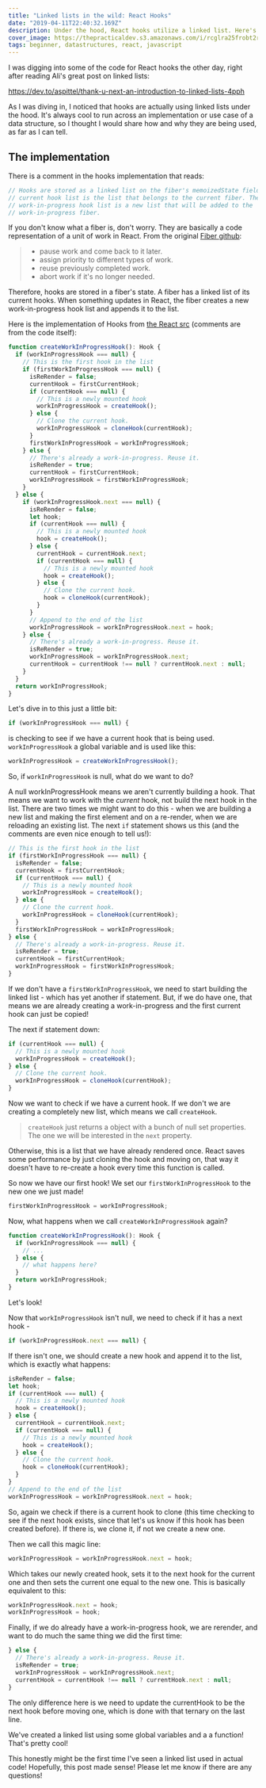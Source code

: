 ```yaml
---
title: "Linked lists in the wild: React Hooks"
date: "2019-04-11T22:40:32.169Z"
description: Under the hood, React hooks utilize a linked list. Here's why.
cover_image: https://thepracticaldev.s3.amazonaws.com/i/rcglra25frobt2r6yipz.jpg
tags: beginner, datastructures, react, javascript
---
```


I was digging into some of the code for React hooks the other day, right after reading Ali's great post on linked lists:

https://dev.to/aspittel/thank-u-next-an-introduction-to-linked-lists-4pph

As I was diving in, I noticed that hooks are actually using linked lists under the hood. It's always cool to run across an implementation or use case of a data structure, so I thought I would share how and why they are being used, as far as I can tell.

## The implementation

There is a comment in the hooks implementation that reads:

```js
// Hooks are stored as a linked list on the fiber's memoizedState field. The
// current hook list is the list that belongs to the current fiber. The
// work-in-progress hook list is a new list that will be added to the
// work-in-progress fiber.
```

If you don't know what a fiber is, don't worry. They are basically a code representation of a unit of work in React. From the original [Fiber github](https://github.com/acdlite/react-fiber-architecture#what-is-a-fiber):

> - pause work and come back to it later.
> - assign priority to different types of work.
> - reuse previously completed work.
> - abort work if it's no longer needed.

Therefore, hooks are stored in a fiber's state. A fiber has a linked list of its current hooks. When something updates in React, the fiber creates a new work-in-progress hook list and appends it to the list.

Here is the implementation of Hooks from [the React src](https://github.com/facebook/react/blob/master/packages/react-reconciler/src/ReactFiberHooks.js#L264) (comments are from the code itself):

```js
function createWorkInProgressHook(): Hook {
  if (workInProgressHook === null) {
    // This is the first hook in the list
    if (firstWorkInProgressHook === null) {
      isReRender = false;
      currentHook = firstCurrentHook;
      if (currentHook === null) {
        // This is a newly mounted hook
        workInProgressHook = createHook();
      } else {
        // Clone the current hook.
        workInProgressHook = cloneHook(currentHook);
      }
      firstWorkInProgressHook = workInProgressHook;
    } else {
      // There's already a work-in-progress. Reuse it.
      isReRender = true;
      currentHook = firstCurrentHook;
      workInProgressHook = firstWorkInProgressHook;
    }
  } else {
    if (workInProgressHook.next === null) {
      isReRender = false;
      let hook;
      if (currentHook === null) {
        // This is a newly mounted hook
        hook = createHook();
      } else {
        currentHook = currentHook.next;
        if (currentHook === null) {
          // This is a newly mounted hook
          hook = createHook();
        } else {
          // Clone the current hook.
          hook = cloneHook(currentHook);
        }
      }
      // Append to the end of the list
      workInProgressHook = workInProgressHook.next = hook;
    } else {
      // There's already a work-in-progress. Reuse it.
      isReRender = true;
      workInProgressHook = workInProgressHook.next;
      currentHook = currentHook !== null ? currentHook.next : null;
    }
  }
  return workInProgressHook;
}
```

Let's dive in to this just a little bit:

```js
if (workInProgressHook === null) {
```

is checking to see if we have a current hook that is being used. `workInProgressHook` a global variable and is used like this:

```js
workInProgressHook = createWorkInProgressHook();
```

So, if `workInProgressHook` is null, what do we want to do?

A null workInProgressHook means we aren't currently building a hook. That means we want to work with the _current_ hook, not build the next hook in the list. There are two times we might want to do this - when we are building a new list and making the first element and on a re-render, when we are reloading an existing list. The next `if` statement shows us this (and the comments are even nice enough to tell us!):

```js
// This is the first hook in the list
if (firstWorkInProgressHook === null) {
  isReRender = false;
  currentHook = firstCurrentHook;
  if (currentHook === null) {
    // This is a newly mounted hook
    workInProgressHook = createHook();
  } else {
    // Clone the current hook.
    workInProgressHook = cloneHook(currentHook);
  }
  firstWorkInProgressHook = workInProgressHook;
} else {
  // There's already a work-in-progress. Reuse it.
  isReRender = true;
  currentHook = firstCurrentHook;
  workInProgressHook = firstWorkInProgressHook;
}
```

If we don't have a `firstWorkInProgressHook`, we need to start building the linked list - which has yet another if statement. But, if we do have one, that means we are already creating a work-in-progress and the first current hook can just be copied!

The next if statement down:

```js
if (currentHook === null) {
  // This is a newly mounted hook
  workInProgressHook = createHook();
} else {
  // Clone the current hook.
  workInProgressHook = cloneHook(currentHook);
}
```

Now we want to check if we have a current hook. If we don't we are creating a completely new list, which means we call `createHook`.

> `createHook` just returns a object with a bunch of null set properties. The one we will be interested in the `next` property.

Otherwise, this is a list that we have already rendered once. React saves some performance by just cloning the hook and moving on, that way it doesn't have to re-create a hook every time this function is called.

So now we have our first hook! We set our `firstWorkInProgressHook` to the new one we just made!

```js
firstWorkInProgressHook = workInProgressHook;
```

Now, what happens when we call `createWorkInProgressHook` again?

```js
function createWorkInProgressHook(): Hook {
  if (workInProgressHook === null) {
    // ...
  } else {
    // what happens here?
  }
  return workInProgressHook;
}
```

Let's look!

Now that `workInProgressHook` isn't null, we need to check if it has a next hook -

```js
if (workInProgressHook.next === null) {
```

If there isn't one, we should create a new hook and append it to the list, which is exactly what happens:

```js
isReRender = false;
let hook;
if (currentHook === null) {
  // This is a newly mounted hook
  hook = createHook();
} else {
  currentHook = currentHook.next;
  if (currentHook === null) {
    // This is a newly mounted hook
    hook = createHook();
  } else {
    // Clone the current hook.
    hook = cloneHook(currentHook);
  }
}
// Append to the end of the list
workInProgressHook = workInProgressHook.next = hook;
```

So, again we check if there is a current hook to clone (this time checking to see if the next hook exists, since that let's us know if this hook has been created before). If there is, we clone it, if not we create a new one.

Then we call this magic line:

```js
workInProgressHook = workInProgressHook.next = hook;
```

Which takes our newly created hook, sets it to the next hook for the current one and then sets the current one equal to the new one. This is basically equivalent to this:

```js
workInProgressHook.next = hook;
workInProgressHook = hook;
```

Finally, if we do already have a work-in-progress hook, we are rerender, and want to do much the same thing we did the first time:

```js
} else {
  // There's already a work-in-progress. Reuse it.
  isReRender = true;
  workInProgressHook = workInProgressHook.next;
  currentHook = currentHook !== null ? currentHook.next : null;
}
```

The only difference here is we need to update the currentHook to be the next hook before moving one, which is done with that ternary on the last line.

We've created a linked list using some global variables and a a function! That's pretty cool!

This honestly might be the first time I've seen a linked list used in actual code! Hopefully, this post made sense! Please let me know if there are any questions!
